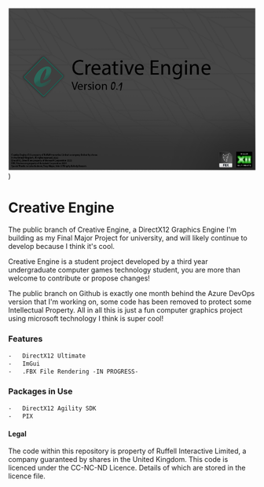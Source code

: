  ![alt text](https://github.com/MorganRuffell/Creative-Engine/blob/master/Resources/engineResources/CreativeEngineSplashScreen.png))
# Creative Engine 
The public branch of Creative Engine, a DirectX12 Graphics Engine I'm building as my Final Major Project for university, and will likely continue to develop because I think it's cool.

Creative Engine is a student project developed by a third year undergraduate computer games technology student, you are more than welcome to contribute or propose changes!

The public branch on Github is exactly one month behind the Azure DevOps version that I'm working on, some code has been removed to protect some Intellectual Property.
All in all this is just a fun computer graphics project using microsoft technology I think is super cool!

### Features
    -   DirectX12 Ultimate
    -   ImGui
    -   .FBX File Rendering -IN PROGRESS-

### Packages in Use
    -   DirectX12 Agility SDK
    -   PIX
  
#### Legal
The code within this repository is property of Ruffell Interactive Limited, a company guaranteed by shares in the United Kingdom. 
This code is licenced under the CC-NC-ND Licence. Details of which are stored in the licence file.

